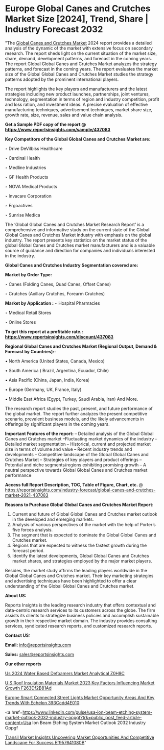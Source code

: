 # Europe Global Canes and Crutches Market Size [2024], Trend, Share | Industry Forecast 2032

"The <a href=https://www.reportsinsights.com/sample/437083>Global Canes and Crutches Market</a> 2024 report provides a detailed analysis of the dynamic of the market with extensive focus on secondary research. The report sheds light on the current situation of the market size, share, demand, development patterns, and forecast in the coming years. The report Global Global Canes and Crutches Market analyzes the strategy patterns, and forecast in the coming years. The report evaluates the market size of the Global Global Canes and Crutches Market studies the strategy patterns adopted by the prominent international players.

The report highlights the key players and manufacturers and the latest strategies including new product launches, partnerships, joint ventures, technology, segmentation in terms of region and industry competition, profit and loss ration, and investment ideas. A precise evaluation of effective manufacturing techniques, advertisement techniques, market share size, growth rate, size, revenue, sales and value chain analysis.

<strong>Get a Sample PDF copy of the report @ <a href=https://www.reportsinsights.com/sample/437083 style=color:#0000ff;>https://www.reportsinsights.com/sample/437083</a></strong>

<strong>Key Competitors of the Global Global Canes and Crutches Market are:</strong>

‣ Drive DeVilbiss Healthcare

‣ Cardinal Health

‣ Medline Industries

‣ GF Health Products

‣ NOVA Medical Products

‣ Invacare Corporation

‣ Ergoactives

‣ Sunrise Medica

The ‘Global Global Canes and Crutches Market Research Report’ is a comprehensive and informative study on the current state of the Global Global Canes and Crutches Market industry with emphasis on the global industry. The report presents key statistics on the market status of the global Global Canes and Crutches market manufacturers and is a valuable source of guidance and direction for companies and individuals interested in the industry.

<strong>Global Canes and Crutches Industry Segmentation covered are:</strong>

<strong>Market by Order Type: </strong>

‣ Canes (Folding Canes, Quad Canes, Offset Canes)

‣ Crutches (Axillary Crutches, Forearm Crutches)

<strong>Market by Application :</strong>
 ‣ Hospital Pharmacies

‣ Medical Retail Stores

‣ Online Stores

<strong>To get this report at a profitable rate.: <a href=https://www.reportsinsights.com/discount/437083 style=color:#0000ff;>https://www.reportsinsights.com/discount/437083</a></strong>

<strong>Regional Global Canes and Crutches Market (Regional Output, Demand &amp; Forecast by Countries):-</strong>

• North America (United States, Canada, Mexico)

• South America ( Brazil, Argentina, Ecuador, Chile)

• Asia Pacific (China, Japan, India, Korea)

• Europe (Germany, UK, France, Italy)

• Middle East Africa (Egypt, Turkey, Saudi Arabia, Iran) And More.

The research report studies the past, present, and future performance of the global market. The report further analyzes the present competitive scenario, prevalent business models, and the likely advancements in offerings by significant players in the coming years.

<strong>Important Features of the report:</strong>
– Detailed analysis of the Global Global Canes and Crutches market
–Fluctuating market dynamics of the industry
–Detailed market segmentation
– Historical, current and projected market size in terms of volume and value
– Recent industry trends and developments
– Competitive landscape of the Global Global Canes and Crutches Market
– Strategies of key players and product offerings
– Potential and niche segments/regions exhibiting promising growth
– A neutral perspective towards Global Global Canes and Crutches market performance

<strong>Access full Report Description, TOC, Table of Figure, Chart, etc. </strong>@   <a href=https://reportsinsights.com/industry-forecast/global-canes-and-crutches-market-2021-437083 style=color:#0000ff;>https://reportsinsights.com/industry-forecast/global-canes-and-crutches-market-2021-437083</a>

<strong>Reasons to Purchase Global Global Canes and Crutches Market Report:</strong>
1. Current and future of Global Global Canes and Crutches market outlook in the developed and emerging markets.
2. Analysis of various perspectives of the market with the help of Porter’s five forces analysis.
3. The segment that is expected to dominate the Global Global Canes and Crutches market.
4. Regions that are expected to witness the fastest growth during the forecast period.
5. Identify the latest developments, Global Global Canes and Crutches market shares, and strategies employed by the major market players.

Besides, the market study affirms the leading players worldwide in the Global Global Canes and Crutches market. Their key marketing strategies and advertising techniques have been highlighted to offer a clear understanding of the Global Global Canes and Crutches market.

<strong><strong>About US</strong>:</strong>

Reports Insights is the leading research industry that offers contextual and data-centric research services to its customers across the globe. The firm assists its clients to strategize business policies and accomplish sustainable growth in their respective market domain. The industry provides consulting services, syndicated research reports, and customized research reports.

<strong>Contact US:</strong>

<p class=><b>Email:</b> <a href=mailto:info@reportsinsights.com>info@reportsinsights.com</a></p>
<p class=><b>Sales:</b> <a href=mailto:sales@reportsinsights.com>sales@reportsinsights.com</a></p>

<strong>Our other reports</strong>

<a href=https://www.linkedin.com/pulse/us-2024-water-based-defoamers-market-analytical-z0h8c/>Us 2024 Water Based Defoamers Market Analytical Z0H8C</a>

<a href=https://medium.com/@g65914336/u-s-roof-insulation-materials-market-2023-key-factors-influencing-market-growth-f263df2b81ad>U S Roof Insulation Materials Market 2023 Key Factors Influencing Market Growth F263Df2B81Ad</a>

<a href=https://medium.com/@sharanidhi229/europe-smart-connected-street-lights-market-opportunity-areas-and-key-trends-with-echelon-393ccdd4e010>Europe Smart Connected Street Lights Market Opportunity Areas And Key Trends With Echelon 393Ccdd4E010</a>

<a href=https://www.linkedin.com/pulse/usa-ion-beam-etching-system-market-outlook-2032-industry-oppgf?trk=public_post_feed-article-content>Usa Ion Beam Etching System Market Outlook 2032 Industry Oppgf</a>

<a href=https://medium.com/@anuragakarte041/transil-market-insights-uncovering-market-opportunities-and-competitive-landscape-for-success-ef957641080b>Transil Market Insights Uncovering Market Opportunities And Competitive Landscape For Success Ef957641080B</a>"
